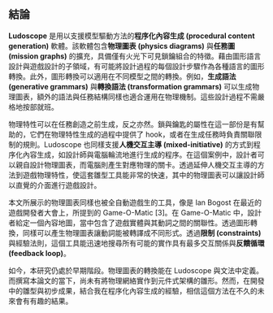 ## 結論

**Ludoscope** 是用以支援模型驅動方法的**程序化內容生成 (procedural content generation)** 軟體。該軟體包含**物理圖表 (physics diagrams)** 與**任務圖 (mission graphs)** 的擴充，具備僅有火光下可見鎖鑰組合的特徵。藉由圖形語言設計與遊戲設計的子領域，有可能將設計過程的每個設計步驟作為各種語言的圖形轉換。此外，圖形轉換可以適用在不同模型之間的轉換。例如，**生成語法 (generative grammars)** 與**轉換語法 (transformation grammars)** 可以生成物理圖表，額外的語法與任務結構同樣也適合運用在物理機制。這些設計過程不需嚴格地按部就班。

物理特性可以在任務創造之前生成，反之亦然。鎖與鑰匙的屬性在這一部份是有幫助的，它們在物理特性生成的過程中提供了 hook，或者在生成任務時負責關聯限制的規則。Ludoscope 也同樣支援**人機交互主導 (mixed-initiative)** 的方式到程序化內容生成，如設計師與電腦輪流地進行生成的程序。在這個案例中，設計者可以親自設計物理圖表，而電腦則產生對應物理的關卡。透過延伸人機交互主導的方法到遊戲物理特性，使這套雛型工具能非常的快速，其中的物理圖表可以讓設計師以直覺的介面進行遊戲設計。

本文所展示的物理圖表同樣也被全自動遊戲生的工具，像是 Ian Bogost 在最近的遊戲開發者大會上，所提到的 Game-O-Matic [3]。在 Game-O-Matic 中，設計者給定一個內容地圖，當中包含了遊戲實體與其動詞之間的關聯性。透過圖形轉換，同樣可以產生物理圖表讓動詞能被轉譯成不同形式。透過**限制 (constraints)** 與經驗法則，這個工具能迅速地搜尋所有可能的實作具有最多交互關係與**反饋循環 (feedback loop)**。

如今，本研究仍處於早期階段。物理圖表的轉換能在 Ludoscope 與文法中定義。而撰寫本論文的當下，尚未有將物理網絡實作到元件式架構的雛形。然而，在開發中的雛型與初步成果，結合我在程序化內容生成的經驗，相信這個方法在不久的未來會有有趣的結果。

